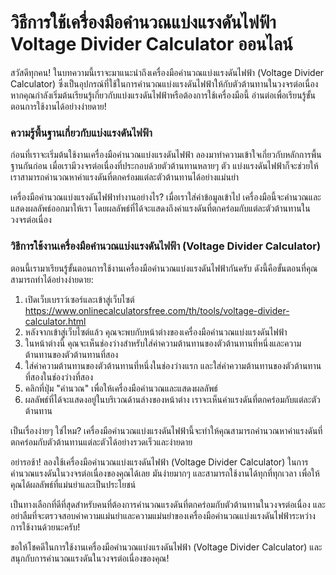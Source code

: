วิธีการใช้เครื่องมือคำนวณแบ่งแรงดันไฟฟ้า Voltage Divider Calculator ออนไลน์
===========================================================================

สวัสดีทุกคน! ในบทความนี้เราจะมาแนะนำถึงเครื่องมือคำนวณแบ่งแรงดันไฟฟ้า (Voltage Divider Calculator) ซึ่งเป็นอุปกรณ์ที่ใช้ในการคำนวณแบ่งแรงดันไฟฟ้าให้กับตัวต้านทานในวงจรต่อเนื่อง หากคุณกำลังเริ่มต้นเรียนรู้เกี่ยวกับแบ่งแรงดันไฟฟ้าหรือต้องการใช้เครื่องมือนี้ อ่านต่อเพื่อเรียนรู้ขั้นตอนการใช้งานได้อย่างง่ายดาย!

### ความรู้พื้นฐานเกี่ยวกับแบ่งแรงดันไฟฟ้า

ก่อนที่เราจะเริ่มต้นใช้งานเครื่องมือคำนวณแบ่งแรงดันไฟฟ้า ลองมาทำความเข้าใจเกี่ยวกับหลักการพื้นฐานกันก่อน เมื่อเรามีวงจรต่อเนื่องที่ประกอบด้วยตัวต้านทานหลายๆ ตัว แบ่งแรงดันไฟฟ้าก็จะช่วยให้เราสามารถคำนวณหาค่าแรงดันที่ตกคร่อมแต่ละตัวต้านทานได้อย่างแม่นยำ

เครื่องมือคำนวณแบ่งแรงดันไฟฟ้าทำงานอย่างไร? เมื่อเราใส่ค่าข้อมูลเข้าไป เครื่องมือนี้จะคำนวณและแสดงผลลัพธ์ออกมาให้เรา โดยผลลัพธ์ที่ได้จะแสดงถึงค่าแรงดันที่ตกคร่อมกับแต่ละตัวต้านทานในวงจรต่อเนื่อง

### วิธีการใช้งานเครื่องมือคำนวณแบ่งแรงดันไฟฟ้า (Voltage Divider Calculator)

ตอนนี้เรามาเรียนรู้ขั้นตอนการใช้งานเครื่องมือคำนวณแบ่งแรงดันไฟฟ้ากันครับ ดังนี้คือขั้นตอนที่คุณสามารถทำได้อย่างง่ายดาย:

1. เปิดเว็บเบราว์เซอร์และเข้าสู่เว็บไซต์ <https://www.onlinecalculatorsfree.com/th/tools/voltage-divider-calculator.html>
2. หลังจากเข้าสู่เว็บไซต์แล้ว คุณจะพบกับหน้าต่างของเครื่องมือคำนวณแบ่งแรงดันไฟฟ้า
3. ในหน้าต่างนี้ คุณจะเห็นช่องว่างสำหรับใส่ค่าความต้านทานของตัวต้านทานที่หนึ่งและความต้านทานของตัวต้านทานที่สอง
4. ใส่ค่าความต้านทานของตัวต้านทานที่หนึ่งในช่องว่างแรก และใส่ค่าความต้านทานของตัวต้านทานที่สองในช่องว่างที่สอง
5. คลิกที่ปุ่ม "คำนวณ" เพื่อให้เครื่องมือคำนวณและแสดงผลลัพธ์
6. ผลลัพธ์ที่ได้จะแสดงอยู่ในบริเวณด้านล่างของหน้าต่าง เราจะเห็นค่าแรงดันที่ตกคร่อมกับแต่ละตัวต้านทาน

เป็นเรื่องง่ายๆ ใช่ไหม? เครื่องมือคำนวณแบ่งแรงดันไฟฟ้านี้จะทำให้คุณสามารถคำนวณหาค่าแรงดันที่ตกคร่อมกับตัวต้านทานแต่ละตัวได้อย่างรวดเร็วและง่ายดาย

อย่ารอช้า! ลองใช้เครื่องมือคำนวณแบ่งแรงดันไฟฟ้า (Voltage Divider Calculator) ในการคำนวณแรงดันในวงจรต่อเนื่องของคุณได้เลย มันง่ายมากๆ และสามารถใช้งานได้ทุกที่ทุกเวลา เพื่อให้คุณได้ผลลัพธ์ที่แม่นยำและเป็นประโยชน์

เป็นทางเลือกที่ดีที่สุดสำหรับคนที่ต้องการคำนวณแรงดันที่ตกคร่อมกับตัวต้านทานในวงจรต่อเนื่อง และอย่าลืมที่จะตรวจสอบค่าความแม่นยำและความแม่นยำของเครื่องมือคำนวณแบ่งแรงดันไฟฟ้าระหว่างการใช้งานด้วยนะครับ!

ขอให้โชคดีในการใช้งานเครื่องมือคำนวณแบ่งแรงดันไฟฟ้า (Voltage Divider Calculator) และสนุกกับการคำนวณแรงดันในวงจรต่อเนื่องของคุณ!